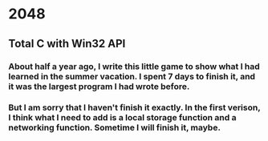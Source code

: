 # 2048

## Total C with Win32 API

###    About half a year ago, I write this little game to show what I had learned in the summer vacation. I spent 7 days to finish it, and it was the largest program I had wrote before. 
###   But I am sorry that I haven't finish it exactly. In the first verison, I think what I need to add is a local storage function and a networking function. Sometime I will finish it, maybe.
